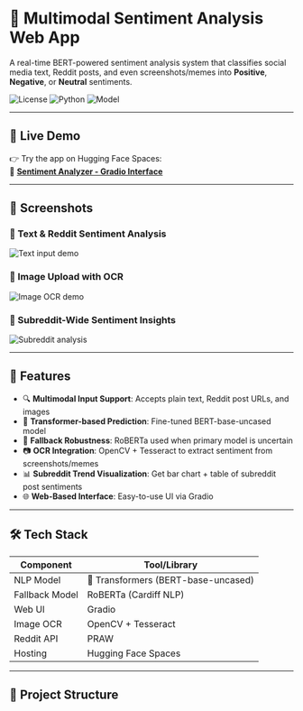 # 🧠 Multimodal Sentiment Analysis Web App  
A real-time BERT-powered sentiment analysis system that classifies social media text, Reddit posts, and even screenshots/memes into **Positive**, **Negative**, or **Neutral** sentiments.

![License](https://img.shields.io/badge/license-MIT-blue.svg)
![Python](https://img.shields.io/badge/python-3.10-blue)
![Model](https://img.shields.io/badge/model-BERT--Base--Uncased-yellowgreen)

---

## 🚀 Live Demo

👉 Try the app on Hugging Face Spaces:  
🔗 **[Sentiment Analyzer - Gradio Interface](https://huggingface.co/spaces/shrish191/sentiment-classifier-ui)**

---

## 📸 Screenshots

### 🔹 Text & Reddit Sentiment Analysis  
![Text input demo](screenshots/text_input.png)

### 🔹 Image Upload with OCR  
![Image OCR demo](screenshots/image_input.png)

### 🔹 Subreddit-Wide Sentiment Insights  
![Subreddit analysis](screenshots/subreddit_analysis.png)

---

## 🧩 Features

- 🔍 **Multimodal Input Support**: Accepts plain text, Reddit post URLs, and images
- 🧠 **Transformer-based Prediction**: Fine-tuned BERT-base-uncased model
- 🧪 **Fallback Robustness**: RoBERTa used when primary model is uncertain
- 📷 **OCR Integration**: OpenCV + Tesseract to extract sentiment from screenshots/memes
- 📊 **Subreddit Trend Visualization**: Get bar chart + table of subreddit post sentiments
- 🌐 **Web-Based Interface**: Easy-to-use UI via Gradio

---

## 🛠️ Tech Stack

| Component      | Tool/Library                        |
|----------------|-------------------------------------|
| NLP Model      | 🤗 Transformers (BERT-base-uncased) |
| Fallback Model | RoBERTa (Cardiff NLP)               |
| Web UI         | Gradio                              |
| Image OCR      | OpenCV + Tesseract                  |
| Reddit API     | PRAW                                |
| Hosting        | Hugging Face Spaces                 |

---

## 📂 Project Structure

